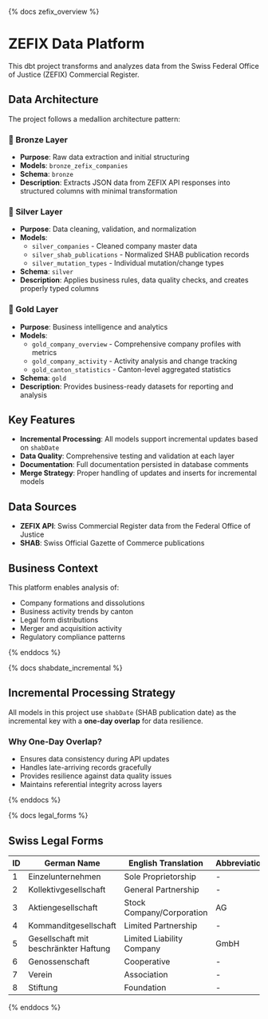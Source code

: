 {% docs zefix_overview %}

# ZEFIX Data Platform

This dbt project transforms and analyzes data from the Swiss Federal Office of Justice (ZEFIX) Commercial Register.

## Data Architecture

The project follows a medallion architecture pattern:

### 🥉 Bronze Layer
- **Purpose**: Raw data extraction and initial structuring
- **Models**: `bronze_zefix_companies`
- **Schema**: `bronze`
- **Description**: Extracts JSON data from ZEFIX API responses into structured columns with minimal transformation

### 🥈 Silver Layer  
- **Purpose**: Data cleaning, validation, and normalization
- **Models**: 
  - `silver_companies` - Cleaned company master data
  - `silver_shab_publications` - Normalized SHAB publication records
  - `silver_mutation_types` - Individual mutation/change types
- **Schema**: `silver`
- **Description**: Applies business rules, data quality checks, and creates properly typed columns

### 🥇 Gold Layer
- **Purpose**: Business intelligence and analytics
- **Models**:
  - `gold_company_overview` - Comprehensive company profiles with metrics
  - `gold_company_activity` - Activity analysis and change tracking
  - `gold_canton_statistics` - Canton-level aggregated statistics
- **Schema**: `gold`
- **Description**: Provides business-ready datasets for reporting and analysis

## Key Features

- **Incremental Processing**: All models support incremental updates based on `shabDate`
- **Data Quality**: Comprehensive testing and validation at each layer
- **Documentation**: Full documentation persisted in database comments
- **Merge Strategy**: Proper handling of updates and inserts for incremental models

## Data Sources

- **ZEFIX API**: Swiss Commercial Register data from the Federal Office of Justice
- **SHAB**: Swiss Official Gazette of Commerce publications

## Business Context

This platform enables analysis of:
- Company formations and dissolutions
- Business activity trends by canton
- Legal form distributions
- Merger and acquisition activity
- Regulatory compliance patterns

{% enddocs %}

{% docs shabdate_incremental %}

## Incremental Processing Strategy

All models in this project use `shabDate` (SHAB publication date) as the incremental key with a **one-day overlap** for data resilience.

### Why One-Day Overlap?
- Ensures data consistency during API updates
- Handles late-arriving records gracefully  
- Provides resilience against data quality issues
- Maintains referential integrity across layers

{% enddocs %}

{% docs legal_forms %}

## Swiss Legal Forms

| ID | German Name | English Translation | Abbreviation |
|----|-------------|-------------------|--------------|
| 1  | Einzelunternehmen | Sole Proprietorship | - |
| 2  | Kollektivgesellschaft | General Partnership | - |
| 3  | Aktiengesellschaft | Stock Company/Corporation | AG |
| 4  | Kommanditgesellschaft | Limited Partnership | - |
| 5  | Gesellschaft mit beschränkter Haftung | Limited Liability Company | GmbH |
| 6  | Genossenschaft | Cooperative | - |
| 7  | Verein | Association | - |
| 8  | Stiftung | Foundation | - |

{% enddocs %} 